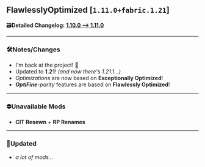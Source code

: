 ## FlawlesslyOptimized [`1.11.0+fabric.1.21`]

🗃️**Detailed Changelog:** [**1.10.0 --> 1.11.0**](https://github.com/UltimatChamp/FlawlesslyOptimized/compare/v1.10.0...1.11.0)


<hr>

### 🛠️Notes/Changes

- I'm back at the project! 🥳
- Updated to **1.21**! _(and now there's 1.21.1...)_
- _Optimizations_ are now based on **Exceptionally Optimized**!
- _**OptiFine**-parity_ features are based on **Flawlessly Optimized**!

<hr>

### ⛔Unavailable Mods

- **CIT Resewn** + **RP Renames**

<hr>

### 🔄️Updated

- _a lot of mods..._
